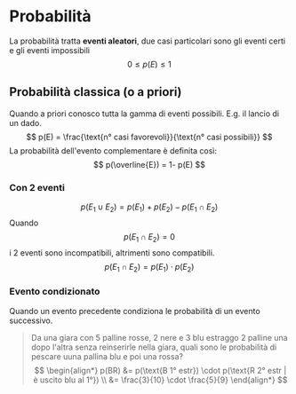 # Probabilità
La probabilità tratta **eventi aleatori**, due casi particolari sono gli eventi certi e gli eventi impossibili
$$
0 \le p(E) \le 1
$$
<!-- toc -->

## Probabilità classica (o a priori)
Quando a priori conosco tutta la gamma di eventi possibili. E.g. il lancio di un dado. 
$$
p(E) = \frac{\text{n° casi favorevoli}}{\text{n° casi possibili}}
$$
La probabilità dell'evento complementare è definita così:
$$
p(\overline{E}) = 1- p(E)
$$

### Con 2 eventi
$$
p(E_1 \cup E_2)= p(E_1) + p(E_2) - p (E_1 \cap E_2)
$$
Quando $$p(E_1 \cap E_2)=0$$ i 2 eventi sono incompatibili, altrimenti sono compatibili. 
$$
p(E_1 \cap E_2)= p(E_1) \cdot p(E_2)
$$


### Evento condizionato
Quando un evento precedente condiziona le probabilità di un evento successivo.
> Da una giara con 5 palline rosse, 2 nere e 3 blu estraggo 2 palline una dopo l'altra senza reinserirle nella giara, quali sono le probabilità di pescare uuna pallina blu e poi una rossa?
> $$
\begin{align*}
p(BR) &= p(\text{B 1° estr}) \cdot p(\text{R 2° estr | è uscito blu al 1°}) \\
&= \frac{3}{10} \cdot \frac{5}{9}
\end{align*}
$$
